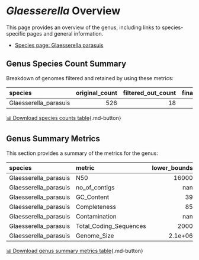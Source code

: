 # *Glaesserella* Overview
This page provides an overview of the genus, including links to species-specific pages and general information.

- [Species page: Glaesserella parasuis](Glaesserella_parasuis/index.md)
## Genus Species Count Summary
Breakdown of genomes filtered and retained by using these metrics:

| species               |   original_count |   filtered_out_count |   final_count |
|:----------------------|-----------------:|---------------------:|--------------:|
| Glaesserella_parasuis |              526 |                   18 |           508 |


[📊 Download species counts table](species_counts.csv){.md-button}
## Genus Summary Metrics
This section provides a summary of the metrics for the genus:

| species               | metric                 |   lower_bounds |   upper_bounds |
|:----------------------|:-----------------------|---------------:|---------------:|
| Glaesserella_parasuis | N50                    |    16000       |      nan       |
| Glaesserella_parasuis | no_of_contigs          |      nan       |      340       |
| Glaesserella_parasuis | GC_Content             |       39       |       41       |
| Glaesserella_parasuis | Completeness           |       85       |      nan       |
| Glaesserella_parasuis | Contamination          |      nan       |        7       |
| Glaesserella_parasuis | Total_Coding_Sequences |     2000       |     2600       |
| Glaesserella_parasuis | Genome_Size            |        2.1e+06 |        2.6e+06 |


[📊 Download genus summary metrics table](genus_summary_metrics.csv){.md-button}
